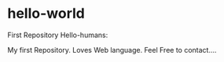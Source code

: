 # hello-world
First Repository
Hello-humans:

My first Repository. Loves Web language. Feel Free to contact....
